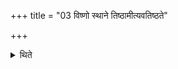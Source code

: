 +++
title = "03 विष्णो स्थाने तिष्ठामीत्यवतिष्ठते"

+++

<details><summary>थिते</summary>

विष्णो स्थाने तिष्ठामीत्यवतिष्ठते ३
</details>
